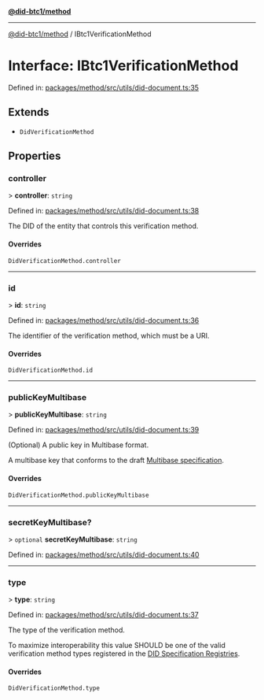 [**@did-btc1/method**](../README.md)

***

[@did-btc1/method](../globals.md) / IBtc1VerificationMethod

# Interface: IBtc1VerificationMethod

Defined in: [packages/method/src/utils/did-document.ts:35](https://github.com/dcdpr/did-btc1-js/blob/4ab6f9915d95beed9bc633644c9db1539395f512/packages/method/src/utils/did-document.ts#L35)

## Extends

- `DidVerificationMethod`

## Properties

### controller

&gt; **controller**: `string`

Defined in: [packages/method/src/utils/did-document.ts:38](https://github.com/dcdpr/did-btc1-js/blob/4ab6f9915d95beed9bc633644c9db1539395f512/packages/method/src/utils/did-document.ts#L38)

The DID of the entity that controls this verification method.

#### Overrides

`DidVerificationMethod.controller`

***

### id

&gt; **id**: `string`

Defined in: [packages/method/src/utils/did-document.ts:36](https://github.com/dcdpr/did-btc1-js/blob/4ab6f9915d95beed9bc633644c9db1539395f512/packages/method/src/utils/did-document.ts#L36)

The identifier of the verification method, which must be a URI.

#### Overrides

`DidVerificationMethod.id`

***

### publicKeyMultibase

&gt; **publicKeyMultibase**: `string`

Defined in: [packages/method/src/utils/did-document.ts:39](https://github.com/dcdpr/did-btc1-js/blob/4ab6f9915d95beed9bc633644c9db1539395f512/packages/method/src/utils/did-document.ts#L39)

(Optional) A public key in Multibase format.

A multibase key that conforms to the draft
[Multibase specification](https://datatracker.ietf.org/doc/draft-multiformats-multibase/).

#### Overrides

`DidVerificationMethod.publicKeyMultibase`

***

### secretKeyMultibase?

&gt; `optional` **secretKeyMultibase**: `string`

Defined in: [packages/method/src/utils/did-document.ts:40](https://github.com/dcdpr/did-btc1-js/blob/4ab6f9915d95beed9bc633644c9db1539395f512/packages/method/src/utils/did-document.ts#L40)

***

### type

&gt; **type**: `string`

Defined in: [packages/method/src/utils/did-document.ts:37](https://github.com/dcdpr/did-btc1-js/blob/4ab6f9915d95beed9bc633644c9db1539395f512/packages/method/src/utils/did-document.ts#L37)

The type of the verification method.

To maximize interoperability this value SHOULD be one of the valid verification method types
registered in the [DID Specification Registries](https://www.w3.org/TR/did-spec-registries/#verification-method-types).

#### Overrides

`DidVerificationMethod.type`

